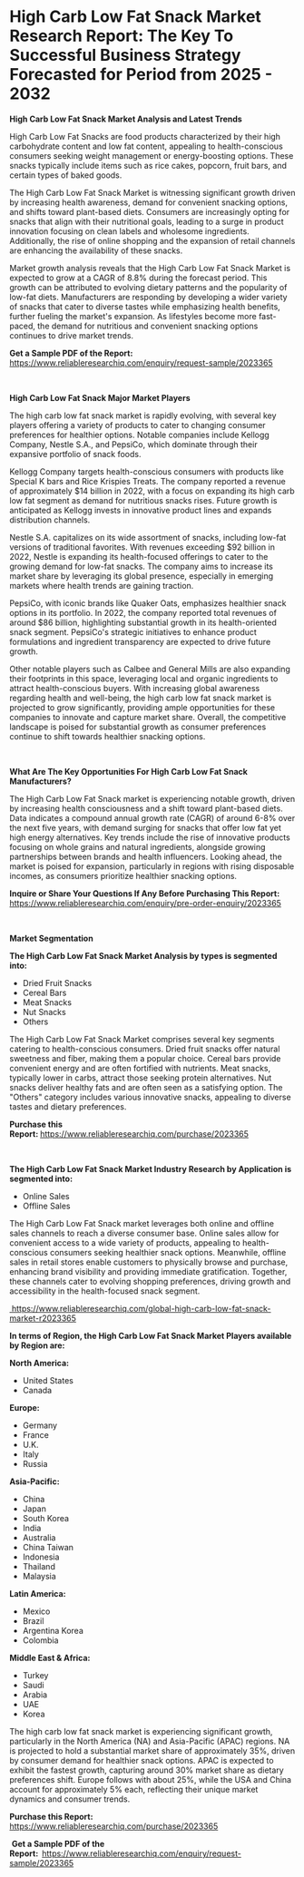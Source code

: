 <p><h1>High Carb Low Fat Snack Market Research Report: The Key To Successful Business Strategy Forecasted for Period from 2025 - 2032</h1></p><p><strong>High Carb Low Fat Snack Market Analysis and Latest Trends</strong></p>
<p><p>High Carb Low Fat Snacks are food products characterized by their high carbohydrate content and low fat content, appealing to health-conscious consumers seeking weight management or energy-boosting options. These snacks typically include items such as rice cakes, popcorn, fruit bars, and certain types of baked goods. </p><p>The High Carb Low Fat Snack Market is witnessing significant growth driven by increasing health awareness, demand for convenient snacking options, and shifts toward plant-based diets. Consumers are increasingly opting for snacks that align with their nutritional goals, leading to a surge in product innovation focusing on clean labels and wholesome ingredients. Additionally, the rise of online shopping and the expansion of retail channels are enhancing the availability of these snacks.</p><p>Market growth analysis reveals that the High Carb Low Fat Snack Market is expected to grow at a CAGR of 8.8% during the forecast period. This growth can be attributed to evolving dietary patterns and the popularity of low-fat diets. Manufacturers are responding by developing a wider variety of snacks that cater to diverse tastes while emphasizing health benefits, further fueling the market's expansion. As lifestyles become more fast-paced, the demand for nutritious and convenient snacking options continues to drive market trends.</p></p>
<p><strong>Get a Sample PDF of the Report:&nbsp;</strong> <a href="https://www.reliableresearchiq.com/enquiry/request-sample/2023365?utm_campaign=3198&utm_medium=2&utm_source=Github&utm_content=ia&utm_term=16042025&utm_id=high-carb-low-fat-snack">https://www.reliableresearchiq.com/enquiry/request-sample/2023365</a></p>
<p>&nbsp;</p>
<p><strong>High Carb Low Fat Snack Major Market Players</strong></p>
<p><p>The high carb low fat snack market is rapidly evolving, with several key players offering a variety of products to cater to changing consumer preferences for healthier options. Notable companies include Kellogg Company, Nestle S.A., and PepsiCo, which dominate through their expansive portfolio of snack foods.</p><p>Kellogg Company targets health-conscious consumers with products like Special K bars and Rice Krispies Treats. The company reported a revenue of approximately $14 billion in 2022, with a focus on expanding its high carb low fat segment as demand for nutritious snacks rises. Future growth is anticipated as Kellogg invests in innovative product lines and expands distribution channels.</p><p>Nestle S.A. capitalizes on its wide assortment of snacks, including low-fat versions of traditional favorites. With revenues exceeding $92 billion in 2022, Nestle is expanding its health-focused offerings to cater to the growing demand for low-fat snacks. The company aims to increase its market share by leveraging its global presence, especially in emerging markets where health trends are gaining traction.</p><p>PepsiCo, with iconic brands like Quaker Oats, emphasizes healthier snack options in its portfolio. In 2022, the company reported total revenues of around $86 billion, highlighting substantial growth in its health-oriented snack segment. PepsiCo's strategic initiatives to enhance product formulations and ingredient transparency are expected to drive future growth.</p><p>Other notable players such as Calbee and General Mills are also expanding their footprints in this space, leveraging local and organic ingredients to attract health-conscious buyers. With increasing global awareness regarding health and well-being, the high carb low fat snack market is projected to grow significantly, providing ample opportunities for these companies to innovate and capture market share. Overall, the competitive landscape is poised for substantial growth as consumer preferences continue to shift towards healthier snacking options.</p></p>
<p>&nbsp;</p>
<p><strong>What Are The Key Opportunities For High Carb Low Fat Snack Manufacturers?</strong></p>
<p><p>The High Carb Low Fat Snack market is experiencing notable growth, driven by increasing health consciousness and a shift toward plant-based diets. Data indicates a compound annual growth rate (CAGR) of around 6-8% over the next five years, with demand surging for snacks that offer low fat yet high energy alternatives. Key trends include the rise of innovative products focusing on whole grains and natural ingredients, alongside growing partnerships between brands and health influencers. Looking ahead, the market is poised for expansion, particularly in regions with rising disposable incomes, as consumers prioritize healthier snacking options.</p></p>
<p><strong>Inquire or Share Your Questions If Any Before Purchasing This Report:</strong> <a href="https://www.reliableresearchiq.com/enquiry/pre-order-enquiry/2023365?utm_campaign=3198&utm_medium=2&utm_source=Github&utm_content=ia&utm_term=16042025&utm_id=high-carb-low-fat-snack">https://www.reliableresearchiq.com/enquiry/pre-order-enquiry/2023365</a></p>
<p>&nbsp;</p>
<p><strong>Market Segmentation</strong></p>
<p><strong>The High Carb Low Fat Snack Market Analysis by types is segmented into:</strong></p>
<p><ul><li>Dried Fruit Snacks</li><li>Cereal Bars</li><li>Meat Snacks</li><li>Nut Snacks</li><li>Others</li></ul></p>
<p><p>The High Carb Low Fat Snack Market comprises several key segments catering to health-conscious consumers. Dried fruit snacks offer natural sweetness and fiber, making them a popular choice. Cereal bars provide convenient energy and are often fortified with nutrients. Meat snacks, typically lower in carbs, attract those seeking protein alternatives. Nut snacks deliver healthy fats and are often seen as a satisfying option. The "Others" category includes various innovative snacks, appealing to diverse tastes and dietary preferences.</p></p>
<p><strong>Purchase this Report:&nbsp;</strong><a href="https://www.reliableresearchiq.com/purchase/2023365?utm_campaign=3198&utm_medium=2&utm_source=Github&utm_content=ia&utm_term=16042025&utm_id=high-carb-low-fat-snack">https://www.reliableresearchiq.com/purchase/2023365</a></p>
<p>&nbsp;</p>
<p><strong>The High Carb Low Fat Snack Market Industry Research by Application is segmented into:</strong></p>
<p><ul><li>Online Sales</li><li>Offline Sales</li></ul></p>
<p><p>The High Carb Low Fat Snack market leverages both online and offline sales channels to reach a diverse consumer base. Online sales allow for convenient access to a wide variety of products, appealing to health-conscious consumers seeking healthier snack options. Meanwhile, offline sales in retail stores enable customers to physically browse and purchase, enhancing brand visibility and providing immediate gratification. Together, these channels cater to evolving shopping preferences, driving growth and accessibility in the health-focused snack segment.</p></p>
<p><a href="https://www.reliableresearchiq.com/global-high-carb-low-fat-snack-market-r2023365?utm_campaign=3198&utm_medium=2&utm_source=Github&utm_content=ia&utm_term=16042025&utm_id=high-carb-low-fat-snack">&nbsp;https://www.reliableresearchiq.com/global-high-carb-low-fat-snack-market-r2023365</a></p>
<p><strong>In terms of Region, the High Carb Low Fat Snack Market Players available by Region are:</strong></p>
<p>
    <p> <strong> North America: </strong>
        <ul>
            <li>United States</li>
            <li>Canada</li>
        </ul>
        </p> 
    <p> <strong> Europe: </strong>
        <ul>
            <li>Germany</li>
            <li>France</li>
            <li>U.K.</li>
            <li>Italy</li>
            <li>Russia</li>
        </ul>
        </p> 
    <p> <strong> Asia-Pacific: </strong>
        <ul>
            <li>China</li>
            <li>Japan</li>
            <li>South Korea</li>
            <li>India</li>
            <li>Australia</li>
            <li>China Taiwan</li>
            <li>Indonesia</li>
            <li>Thailand</li>
            <li>Malaysia</li>
        </ul>
        </p> 
    <p> <strong> Latin America: </strong>
        <ul>
            <li>Mexico</li>
            <li>Brazil</li>
            <li>Argentina Korea</li>
            <li>Colombia</li>
        </ul>
        </p> 
    <p> <strong> Middle East & Africa: </strong>
        <ul>
            <li>Turkey</li>
            <li>Saudi</li>
            <li>Arabia</li>
            <li>UAE</li>
            <li>Korea</li>
        </ul>
    </p>
    </p>
<p><p>The high carb low fat snack market is experiencing significant growth, particularly in the North America (NA) and Asia-Pacific (APAC) regions. NA is projected to hold a substantial market share of approximately 35%, driven by consumer demand for healthier snack options. APAC is expected to exhibit the fastest growth, capturing around 30% market share as dietary preferences shift. Europe follows with about 25%, while the USA and China account for approximately 5% each, reflecting their unique market dynamics and consumer trends.</p></p>
<p><strong>Purchase this Report: </strong><a href="https://www.reliableresearchiq.com/purchase/2023365?utm_campaign=3198&utm_medium=2&utm_source=Github&utm_content=ia&utm_term=16042025&utm_id=high-carb-low-fat-snack">https://www.reliableresearchiq.com/purchase/2023365</a></p>
<p>&nbsp;<strong>Get a Sample PDF of the Report:&nbsp;&nbsp;</strong><a href="https://www.reliableresearchiq.com/enquiry/request-sample/2023365?utm_campaign=3198&utm_medium=2&utm_source=Github&utm_content=ia&utm_term=16042025&utm_id=high-carb-low-fat-snack">https://www.reliableresearchiq.com/enquiry/request-sample/2023365</a></p>
<p><strong></strong></p>
<p><p></p><p></p><p></p></p>